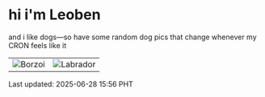 # hi i'm Leoben

and i like dogs—so have some random dog pics that change whenever my CRON feels like it

|  |  |
|--------|----------|
| ![Borzoi](https://random-dog-vercel.vercel.app/api/random-borzoi?v=1751097415) | ![Labrador](https://random-dog-vercel.vercel.app/api/random-labrador?v=1751097415) |

Last updated: 2025-06-28 15:56 PHT
